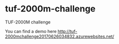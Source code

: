 # tuf-2000m-challenge
TUF-2000M challenge

You can find a demo here http://tuf-2000mchallenge20170626034832.azurewebsites.net/
